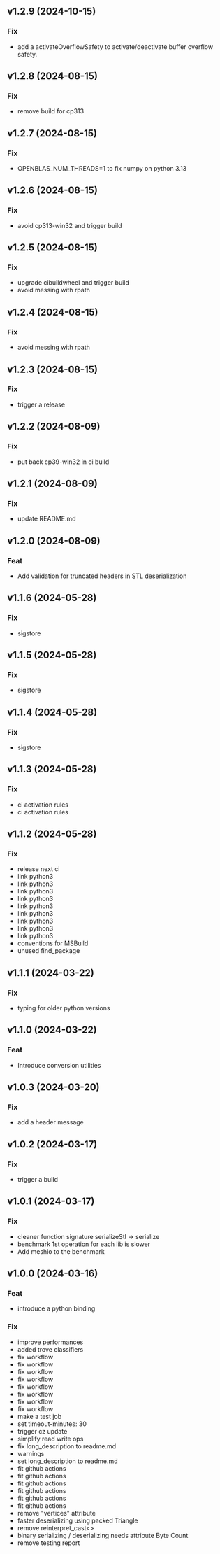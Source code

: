 ## v1.2.9 (2024-10-15)

### Fix

- add a activateOverflowSafety to activate/deactivate buffer overflow safety.

## v1.2.8 (2024-08-15)

### Fix

- remove build for cp313

## v1.2.7 (2024-08-15)

### Fix

- OPENBLAS_NUM_THREADS=1 to fix numpy on python 3.13

## v1.2.6 (2024-08-15)

### Fix

- avoid cp313-win32 and trigger build

## v1.2.5 (2024-08-15)

### Fix

- upgrade cibuildwheel and trigger build
- avoid messing with rpath

## v1.2.4 (2024-08-15)

### Fix

- avoid messing with rpath

## v1.2.3 (2024-08-15)

### Fix

- trigger a release

## v1.2.2 (2024-08-09)

### Fix

- put back cp39-win32 in ci build

## v1.2.1 (2024-08-09)

### Fix

- update README.md

## v1.2.0 (2024-08-09)

### Feat

- Add validation for truncated headers in STL deserialization

## v1.1.6 (2024-05-28)

### Fix

- sigstore

## v1.1.5 (2024-05-28)

### Fix

- sigstore

## v1.1.4 (2024-05-28)

### Fix

- sigstore

## v1.1.3 (2024-05-28)

### Fix

- ci activation rules
- ci activation rules

## v1.1.2 (2024-05-28)

### Fix

- release next ci
- link python3
- link python3
- link python3
- link python3
- link python3
- link python3
- link python3
- link python3
- link python3
- conventions for MSBuild
- unused find_package

## v1.1.1 (2024-03-22)

### Fix

- typing for older python versions

## v1.1.0 (2024-03-22)

### Feat

- Introduce conversion utilities

## v1.0.3 (2024-03-20)

### Fix

- add a header message

## v1.0.2 (2024-03-17)

### Fix

- trigger a build

## v1.0.1 (2024-03-17)

### Fix

- cleaner function signature serializeStl -> serialize
- benchmark 1st operation for each lib is slower
- Add meshio to the benchmark

## v1.0.0 (2024-03-16)

### Feat

- introduce a python binding

### Fix

- improve performances
- added trove classifiers
- fix workflow
- fix workflow
- fix workflow
- fix workflow
- fix workflow
- fix workflow
- fix workflow
- fix workflow
- make a test job
- set timeout-minutes: 30
- trigger cz update
- simplify read write ops
- fix long_description to readme.md
- warnings
- set long_description to readme.md
- fit github actions
- fit github actions
- fit github actions
- fit github actions
- fit github actions
- fit github actions
- remove "vertices" attribute
- faster deserializing using packed Triangle
- remove reinterpret_cast<>
- binary serializing / deserializing needs attribute Byte Count
- remove testing report
